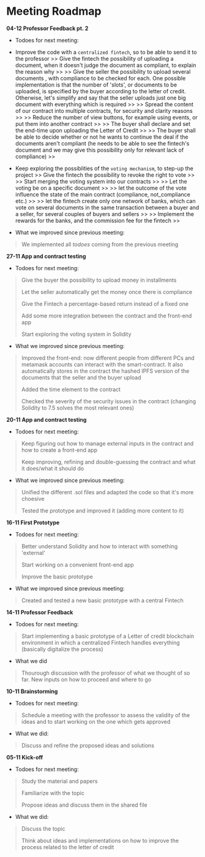 # Meeting Roadmap

**04-12 Professor Feedback pt. 2**

- Todoes for next meeting:

 - Improve the code with a `centralized fintech`, so to be able to send it to the professor
          >> Give the fintech the possibility of uploading a document, when it doesn't judge the document as compliant, to explain the reason why
          >>
          >> Give the seller the possibility to upload several documents , with compliance to be checked for each. One possible implementation is that the number of 'slots', or documents to be uploaded, is specified by the buyer according to the letter of credit. Otherwise, let's simplify and say that the seller uploads just one big document with everything which is required
          >> 
          >> Spread the content of our contract into multiple contracts, for security and clarity reasons
          >> 
          >> Reduce the number of view buttons, for example using events, or put them into another contract
          >>
          >> The buyer shall declare and set the end-time upon uploading the Letter of Credit
          >> 
          >> The buyer shall be able to decide whether or not he wants to continue the deal if the documents aren't compliant (he needs to be able to see the fintech's document and we may give this possibility only for relevant lack of compliance)
          >> 

- Keep exploring the possiblities of the  `voting mechanism`, to step-up the project
          >> Give the fintech the possibility to revoke the right to vote
          >> 
          >> Start merging the voting system into our contracts
          >>
          >> Let the voting be on a specific document
          >>
          >> let the outcome of the vote influence the state of the main contract (compliance, not_compliance etc.)
          >>
          >> let the fintech create only one network of banks, which can vote on several documents in the same transaction between a buyer and a seller, for several couples of buyers and sellers
          >> 
          >> Implement the rewards for the banks, and the commission fee for the fintech
          >>



- What we improved since previous meeting:
>
> We implemented all *todoes* coming from the previous meeting
>



**27-11 App and contract testing**

- Todoes for next meeting:
>
> Give the buyer the possibility to upload money in installments
> 
> Let the seller automatically get the money once there is compliance
>
> Give the Fintech a percentage-based return instead of a fixed one
>
> Add some more integration between the contract and the front-end app
>
>
> Start exploring the voting system in Solidity


- What we improved since previous meeting:
>
> Improved the front-end: now different people from different PCs and metamask accounts can interact with the smart-contract. It also automatically stores in the contract the hashed IPFS version of the documents that the seller and the buyer upload
>
> Added the time element to the contract 
>
> Checked the severity of the security issues in the contract (changing Solidity to 7.5 solves the most relevant ones)
>


**20-11 App and contract testing**

- Todoes for next meeting:
>
> Keep figuring out how to manage external inputs in the contract and how to create a front-end app
>
> Keep improving, refining and double-guessing the contract and what it does/what it should do


- What we improved since previous meeting:
>
> Unified the different .sol files and adapted the code so that it's more choesive
>
> Tested the prototype and improved it (adding more content to it)
>

**16-11 First Prototype**

- Todoes for next meeting:
>
> Better understand Solidity and how to interact with something 'external'
>
> Start working on a convenient front-end app
>
> Improve the basic prototype 

- What we improved since previous meeting:
>
> Created and tested a new basic prototype with a central Fintech
>

**14-11 Professor Feedback**

- Todoes for next meeting:
>
> Start implementing a basic prototype of a Letter of credit blockchain environment in which a centralized Fintech handles everything (basically digitalize the process)
>


- What we did
>
> Thourough discussion with the professor of what we thought of so far. New inputs on how to proceed and where to go
>

**10-11 Brainstorming**

- Todoes for next meeting:
>
> Schedule a meeting with the professor to assess the validity of the ideas and to start working on the one which gets approved
>


- What we did:
>
> Discuss and refine the proposed ideas and solutions
>


**05-11 Kick-off**
- Todoes for next meeting:
>
> Study the material and papers
>
> Familiarize with the topic
>
> Propose ideas and discuss them in the shared file


- What we did:
>
> Discuss the topic
>
> Think about ideas and implementations on how to improve the process related to the letter of credit
>
